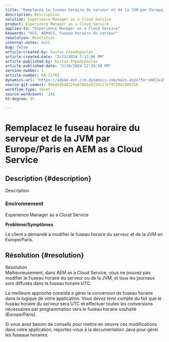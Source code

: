 ```yaml
---
title: "Remplacez le fuseau horaire du serveur et de la JVM par Europe/Paris en AEM as a Cloud Service"
description: Description
solution: Experience Manager as a Cloud Service
product: Experience Manager as a Cloud Service
applies-to: "Experience Manager as a Cloud Service"
keywords: "KCS, AEMaCS, fuseau horaire du serveur"
resolution: Resolution
internal-notes: null
bug: false
article-created-by: Kostas Papadopoulos
article-created-date: "2/23/2024 7:17:06 PM"
article-published-by: Kostas Papadopoulos
article-published-date: "2/26/2024 12:38:50 PM"
version-number: 1
article-number: KA-23702
dynamics-url: "https://adobe-ent.crm.dynamics.com/main.aspx?forceUCI=1&pagetype=entityrecord&etn=knowledgearticle&id=70e1851c-80d2-ee11-9079-6045bd006c82"
source-git-commit: 9dede3b4622fe87861a5339117e797202c986728
workflow-type: tm+mt
source-wordcount: '141'
ht-degree: 9%

---
```


# Remplacez le fuseau horaire du serveur et de la JVM par Europe/Paris en AEM as a Cloud Service

## Description {#description}

Description<br>

### <b>Environnement</b>


Experience Manager as a Cloud Service

<b>Problème/Symptômes</b>

Le client a demandé à modifier le fuseau horaire du serveur et de la JVM en Europe/Paris.


## Résolution {#resolution}

Résolution<br>
Malheureusement, dans AEM as a Cloud Service, vous ne pouvez pas modifier le Fuseau horaire du serveur ou de la JVM, et tous les journaux sont diffusés dans le fuseau horaire UTC.

La meilleure approche consiste à gérer la conversion de fuseau horaire dans la logique de votre application. Vous devez tenir compte du fait que le fuseau horaire du serveur sera UTC et effectuer toutes les conversions nécessaires par programmation vers le fuseau horaire souhaité (Europe/Paris).

Si vous avez besoin de conseils pour mettre en oeuvre ces modifications dans votre application, reportez-vous à la documentation Java pour gérer les fuseaux horaires.
